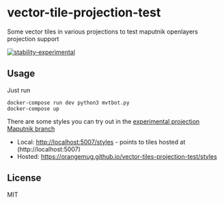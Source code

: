 # vector-tile-projection-test
Some vector tiles in various projections to test maputnik openlayers projection support

[![stability-experimental](https://img.shields.io/badge/stability-experimental-orange.svg)][stability]

[stability]:   https://github.com/orangemug/stability-badges#experimental



## Usage
Just run

```
docker-compose run dev python3 mvtbot.py
docker-compose up
```

There are some styles you can try out in the [experimental projection Maputnik branch]()

 - Local: <http://localhost:5007/styles> - points to tiles hosted at (http://localhost:5007)
 - Hosted: <https://orangemug.github.io/vector-tiles-projection-test/styles>


## License
MIT

